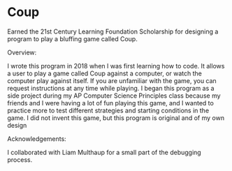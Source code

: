 # Coup
Earned the 21st Century Learning Foundation Scholarship for designing a program to play a bluffing game called Coup.

Overview:

I wrote this program in 2018 when I was first learning how to code. It allows a user to play a game called Coup against a computer, or watch the computer play against itself. If you are unfamiliar with the game, you can request instructions at any time while playing. I began this program as a side project during my AP Computer Science Principles class because my friends and I were having a lot of fun playing this game, and I wanted to practice more to test different strategies and starting conditions in the game. I did not invent this game, but this program is original and of my own design

Acknowledgements:

I collaborated with Liam Multhaup for a small part of the debugging process.

